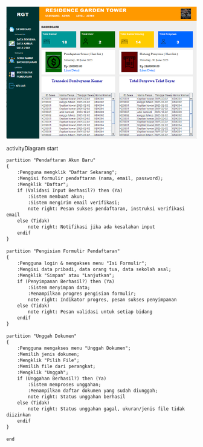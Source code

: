 ![SEPTIAN IRAWAN](profil.png)

activityDiagram
    start

    partition "Pendaftaran Akun Baru"
    {
        :Pengguna mengklik "Daftar Sekarang";
        :Mengisi formulir pendaftaran (nama, email, password);
        :Mengklik "Daftar";
        if (Validasi Input Berhasil?) then (Ya)
            :Sistem membuat akun;
            :Sistem mengirim email verifikasi;
            note right: Pesan sukses pendaftaran, instruksi verifikasi email
        else (Tidak)
            note right: Notifikasi jika ada kesalahan input
        endif
    }

    partition "Pengisian Formulir Pendaftaran"
    {
        :Pengguna login & mengakses menu "Isi Formulir";
        :Mengisi data pribadi, data orang tua, data sekolah asal;
        :Mengklik "Simpan" atau "Lanjutkan";
        if (Penyimpanan Berhasil?) then (Ya)
            :Sistem menyimpan data;
            :Menampilkan progres pengisian formulir;
            note right: Indikator progres, pesan sukses penyimpanan
        else (Tidak)
            note right: Pesan validasi untuk setiap bidang
        endif
    }

    partition "Unggah Dokumen"
    {
        :Pengguna mengakses menu "Unggah Dokumen";
        :Memilih jenis dokumen;
        :Mengklik "Pilih File";
        :Memilih file dari perangkat;
        :Mengklik "Unggah";
        if (Unggahan Berhasil?) then (Ya)
            :Sistem memproses unggahan;
            :Menampilkan daftar dokumen yang sudah diunggah;
            note right: Status unggahan berhasil
        else (Tidak)
            note right: Status unggahan gagal, ukuran/jenis file tidak diizinkan
        endif
    }

    end

